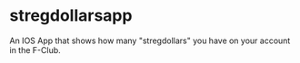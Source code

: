 # stregdollarsapp

An IOS App that shows how many "stregdollars" you have on your account in the F-Club.
